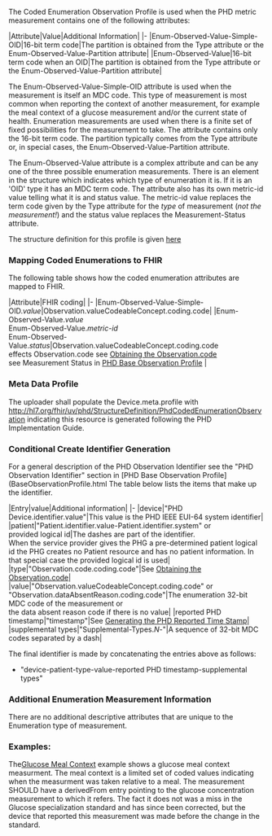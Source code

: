 The Coded Enumeration Observation Profile is used when the PHD metric measurement contains one of the following attributes:

<style>table, th, td {
border: 1px solid black;
border-collapse:collapse;
padding: 6px;}</style>

|Attribute|Value|Additional Information|
|-
|Enum-Observed-Value-Simple-OID|16-bit term code|The partition is obtained from the Type attribute or the Enum-Observed-Value-Partition attribute|
|Enum-Observed-Value|16-bit term code when an OID|The partition is obtained from the Type attribute or the Enum-Observed-Value-Partition attribute|

The Enum-Observed-Value-Simple-OID attribute is used when the measurement is itself an MDC code. This type of measurement is most common when reporting the context of another measurement, for example the meal context of a glucose measurement and/or the current state of health. Enumeration measurements are used when there is a finite set of fixed possibilities for the measurement to take. The attribute contains only the 16-bit term code. The partition typically comes from the Type attribute or, in special cases, the Enum-Observed-Value-Partition attribute.

The Enum-Observed-Value attribute is a complex attribute and can be any one of the three possible enumeration measurements. There is an element in the structure which indicates which type of enumeration it is. If it is an 'OID' type it has an MDC term code. The attribute also has its own metric-id value telling what it is and status value. The metric-id value replaces the term code given by the Type attribute for the *type* of measurement (*not the measurement!*) and the status value replaces the Measurement-Status attribute.

The structure definition for this profile is given [here](PhdCodedEnumerationObservation.html)

### Mapping Coded Enumerations to FHIR
The following table shows how the coded enumeration attributes are mapped to FHIR.

|Attribute|FHIR coding|
|-
|Enum-Observed-Value-Simple-OID.*value*|Observation.valueCodeableConcept.coding.code|
|Enum-Observed-Value.*value*<br/>Enum-Observed-Value.*metric-id*<br/>Enum-Observed-Value.*status*|Observation.valueCodeableConcept.coding.code<br/>effects Observation.code see [Obtaining the Observation.code](ObtainObservationCode.html) <br/>see Measurement Status in [PHD Base Observation Profile](BaseObservationProfile.html) |

### Meta Data Profile
The uploader shall populate the Device.meta.profile with http://hl7.org/fhir/uv/phd/StructureDefinition/PhdCodedEnumerationObservation indicating this resource is generated following the PHD Implementation Guide.

### Conditional Create Identifier Generation
For a general description of the PHD Observation Identifier see the "PHD Observation Identifier" section in [PHD Base Observation Profile](BaseObservationProfile.html The table below lists the items that make up the identifier.

|Entry|value|Additional information|
|-
|device|"PHD Device.identifier.value"|This value is the PHD IEEE EUI-64 system identifier|
|patient|"Patient.identifier.value-Patient.identifier.system" or<br/>provided logical id|The dashes are part of the identifier. <br/>When the service provider gives the PHG a pre-determined patient logical id the PHG creates no Patient resource and has no patient information. In that special case the provided logical id is used|
|type|"Observation.code.coding.code"|See [Obtaining the Observation.code](ObtainObservationCode.html)|
|value|"Observation.valueCodeableConcept.coding.code" or <br/>"Observation.dataAbsentReason.coding.code"|The enumeration 32-bit MDC code of the measurement or <br/>the data absent reason code if there is no value|
|reported PHD timestamp|"timestamp"|See [Generating the PHD Reported Time Stamp](GeneratingtheReportedTimeStampIdentifier.html)|
|supplemental types|"Supplemental-Types.*N*-"|A sequence of 32-bit MDC codes separated by a dash|

The final identifier is made by concatenating the entries above as follows:
 - "device-patient-type-value-reported PHD timestamp-supplemental types"

### Additional Enumeration Measurement Information
There are no additional descriptive attributes that are unique to the Enumeration type of measurement.

### Examples:
The[Glucose Meal Context](glucoseEnum.html) example shows a glucose meal context measurment. The meal context is a limited set of coded values indicating when the measurment was taken relative to a meal. The measurement SHOULD have a derivedFrom entry pointing to the glucose concentration measurement to which it refers. The fact it does not was a miss in the Glucose specialization standard and has since been corrected, but the device that reported this measurement was made before the change in the standard.



